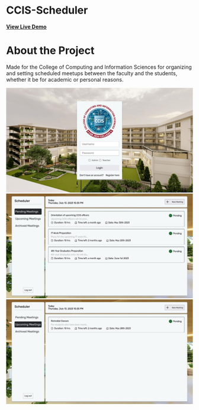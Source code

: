 # CCIS-Scheduler
__[View Live Demo](https://ccis-scheduler.onrender.com/)__

# About the Project
Made for the College of Computing and Information Sciences for organizing and setting scheduled meetups between the faculty and the students, whether it be for academic or personal reasons.

![Demo-1](assets/images/demo-1.jpg)
![Demo-2](assets/images/demo-2.jpg)
![Demo-3](assets/images/demo-3.jpg)

